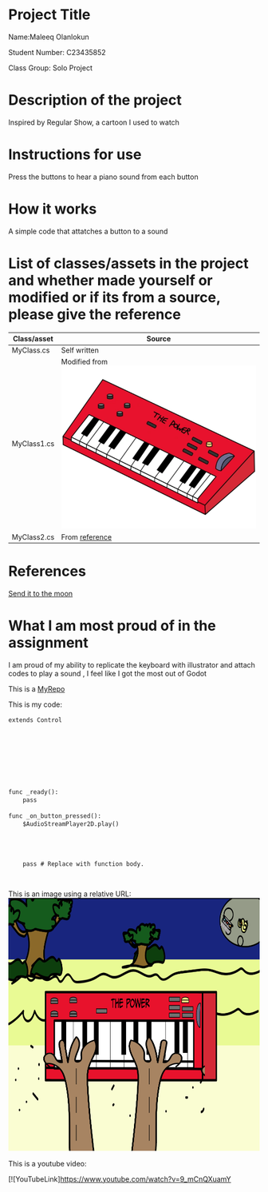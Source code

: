 # Project Title

Name:Maleeq Olanlokun

Student Number: C23435852

Class Group: Solo Project

# Description of the project
Inspired by Regular Show, a cartoon I used to watch

# Instructions for use
Press the buttons to hear a piano sound from each button
# How it works
A simple code that attatches a button to a sound

# List of classes/assets in the project and whether made yourself or modified or if its from a source, please give the reference

| Class/asset | Source |
|-----------|-----------|
| MyClass.cs | Self written |![Made by Me](<Screenshot 2024-04-24 203718.png>)
| MyClass1.cs | Modified from [![ThePower](image-2.png)]() |
| MyClass2.cs | From [reference]() |![alt text](image-3.png)

# References
[Send it to the moon](image-3.png)

# What I am most proud of in the assignment
I am proud of my ability to replicate the keyboard with illustrator and attach codes to play a sound , I feel like I got the most out of Godot


This is a [MyRepo](https://github.com/MaleeqOlan/GP-2023)


This is my code:

```GD Script
extends Control








func _ready():
	pass

func _on_button_pressed():
	$AudioStreamPlayer2D.play()
	
	
	
	
	pass # Replace with function body.

```


```


```

This is an image using a relative URL:![ImageFromGodot](image.png)


This is a youtube video:

[![YouTubeLink]https://www.youtube.com/watch?v=9_mCnQXuamY

